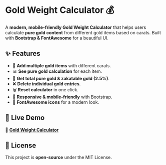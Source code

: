 # Gold Weight Calculator 💰

A **modern, mobile-friendly Gold Weight Calculator** that helps users calculate **pure gold content** from different gold items based on carats. Built with **Bootstrap & FontAwesome** for a beautiful UI.

## ✨ Features
- 📌 **Add multiple gold items** with different carats.
- 📊 **See pure gold calculation** for each item.
- 🔢 **Get total pure gold & zakatable gold (2.5%)**.
- ❌ **Delete individual gold entries**.
- 🗑️ **Reset calculator** in one click.
- 📱 **Responsive & mobile-friendly** with Bootstrap.
- 💎 **FontAwesome icons** for a modern look.

## 🚀 Live Demo
🔗 **[Gold Weight Calculator](https://emonbhuiyan.github.io/gold-weight-calculator/)**

## 📜 License
This project is **open-source** under the MIT License.